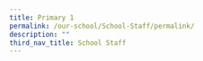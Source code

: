 ```yaml
---
title: Primary 1
permalink: /our-school/School-Staff/permalink/
description: ""
third_nav_title: School Staff
---
```

